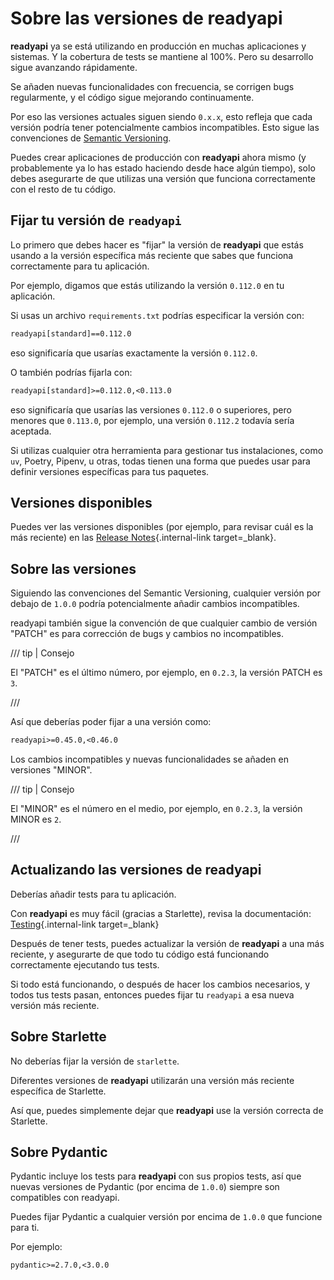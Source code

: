 # Sobre las versiones de readyapi

**readyapi** ya se está utilizando en producción en muchas aplicaciones y sistemas. Y la cobertura de tests se mantiene al 100%. Pero su desarrollo sigue avanzando rápidamente.

Se añaden nuevas funcionalidades con frecuencia, se corrigen bugs regularmente, y el código sigue mejorando continuamente.

Por eso las versiones actuales siguen siendo `0.x.x`, esto refleja que cada versión podría tener potencialmente cambios incompatibles. Esto sigue las convenciones de <a href="https://semver.org/" class="external-link" target="_blank">Semantic Versioning</a>.

Puedes crear aplicaciones de producción con **readyapi** ahora mismo (y probablemente ya lo has estado haciendo desde hace algún tiempo), solo debes asegurarte de que utilizas una versión que funciona correctamente con el resto de tu código.

## Fijar tu versión de `readyapi`

Lo primero que debes hacer es "fijar" la versión de **readyapi** que estás usando a la versión específica más reciente que sabes que funciona correctamente para tu aplicación.

Por ejemplo, digamos que estás utilizando la versión `0.112.0` en tu aplicación.

Si usas un archivo `requirements.txt` podrías especificar la versión con:

```txt
readyapi[standard]==0.112.0
```

eso significaría que usarías exactamente la versión `0.112.0`.

O también podrías fijarla con:

```txt
readyapi[standard]>=0.112.0,<0.113.0
```

eso significaría que usarías las versiones `0.112.0` o superiores, pero menores que `0.113.0`, por ejemplo, una versión `0.112.2` todavía sería aceptada.

Si utilizas cualquier otra herramienta para gestionar tus instalaciones, como `uv`, Poetry, Pipenv, u otras, todas tienen una forma que puedes usar para definir versiones específicas para tus paquetes.

## Versiones disponibles

Puedes ver las versiones disponibles (por ejemplo, para revisar cuál es la más reciente) en las [Release Notes](../release-notes.md){.internal-link target=_blank}.

## Sobre las versiones

Siguiendo las convenciones del Semantic Versioning, cualquier versión por debajo de `1.0.0` podría potencialmente añadir cambios incompatibles.

readyapi también sigue la convención de que cualquier cambio de versión "PATCH" es para corrección de bugs y cambios no incompatibles.

/// tip | Consejo

El "PATCH" es el último número, por ejemplo, en `0.2.3`, la versión PATCH es `3`.

///

Así que deberías poder fijar a una versión como:

```txt
readyapi>=0.45.0,<0.46.0
```

Los cambios incompatibles y nuevas funcionalidades se añaden en versiones "MINOR".

/// tip | Consejo

El "MINOR" es el número en el medio, por ejemplo, en `0.2.3`, la versión MINOR es `2`.

///

## Actualizando las versiones de readyapi

Deberías añadir tests para tu aplicación.

Con **readyapi** es muy fácil (gracias a Starlette), revisa la documentación: [Testing](../tutorial/testing.md){.internal-link target=_blank}

Después de tener tests, puedes actualizar la versión de **readyapi** a una más reciente, y asegurarte de que todo tu código está funcionando correctamente ejecutando tus tests.

Si todo está funcionando, o después de hacer los cambios necesarios, y todos tus tests pasan, entonces puedes fijar tu `readyapi` a esa nueva versión más reciente.

## Sobre Starlette

No deberías fijar la versión de `starlette`.

Diferentes versiones de **readyapi** utilizarán una versión más reciente específica de Starlette.

Así que, puedes simplemente dejar que **readyapi** use la versión correcta de Starlette.

## Sobre Pydantic

Pydantic incluye los tests para **readyapi** con sus propios tests, así que nuevas versiones de Pydantic (por encima de `1.0.0`) siempre son compatibles con readyapi.

Puedes fijar Pydantic a cualquier versión por encima de `1.0.0` que funcione para ti.

Por ejemplo:

```txt
pydantic>=2.7.0,<3.0.0
```
